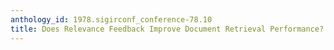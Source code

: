 ```yaml
---
anthology_id: 1978.sigirconf_conference-78.10
title: Does Relevance Feedback Improve Document Retrieval Performance?
---
```

